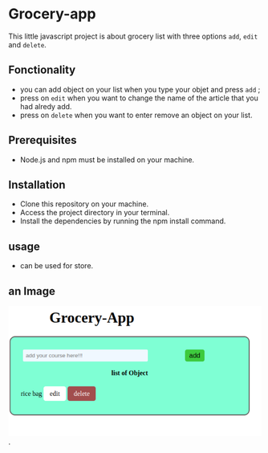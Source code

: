 <!--deno-lint-ignore-file  -->
# Grocery-app
This little javascript project is about grocery list with three options `add`, `edit` and `delete`.
## Fonctionality
- you can add object on your list when you type your objet and press `add` ;
- press on `edit` when you want to change the name   of the article that you had alredy add.
- press on `delete` when you want to enter remove an object on your list.

## Prerequisites
- Node.js and npm must be installed on your machine.

## Installation
- Clone this repository on your machine.
- Access the project directory in your terminal. <!--eslint-disable-line -->
- Install the dependencies by running the npm install command.

## usage
- can be used for store.

## an Image
![alt text](./assets/images/Screenshot%20from%202023-09-06%2011-10-51.png).
